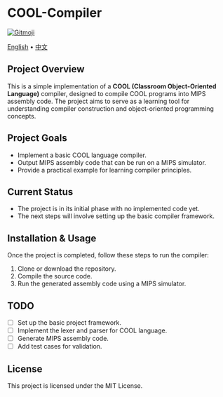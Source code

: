 # COOL-Compiler

<a href="https://gitmoji.dev">
  <img
    src="https://img.shields.io/badge/gitmoji-%20😜%20😍-FFDD67.svg?style=flat-square"
    alt="Gitmoji"
  />
</a>

[English](./README.md) • [中文](./README_zh.md)

## Project Overview
This is a simple implementation of a **COOL (Classroom Object-Oriented Language)** compiler, designed to compile COOL programs into MIPS assembly code. The project aims to serve as a learning tool for understanding compiler construction and object-oriented programming concepts.

## Project Goals
- Implement a basic COOL language compiler.
- Output MIPS assembly code that can be run on a MIPS simulator.
- Provide a practical example for learning compiler principles.

## Current Status
- The project is in its initial phase with no implemented code yet.
- The next steps will involve setting up the basic compiler framework.

## Installation & Usage
Once the project is completed, follow these steps to run the compiler:
1. Clone or download the repository.
2. Compile the source code.
3. Run the generated assembly code using a MIPS simulator.

## TODO
- [ ] Set up the basic project framework.
- [ ] Implement the lexer and parser for COOL language.
- [ ] Generate MIPS assembly code.
- [ ] Add test cases for validation.

## License
This project is licensed under the MIT License.
